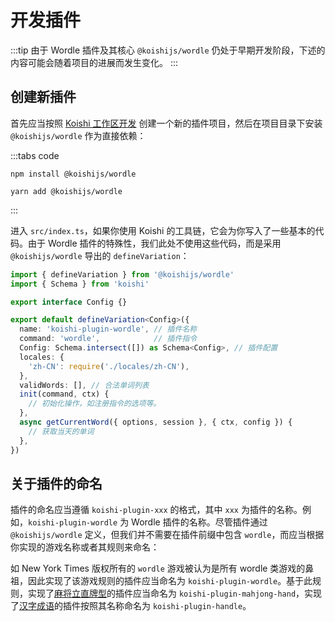 # 开发插件

:::tip
由于 Wordle 插件及其核心 `@koishijs/wordle` 仍处于早期开发阶段，下述的内容可能会随着项目的进展而发生变化。
:::

## 创建新插件

首先应当按照 [Koishi 工作区开发](https://koishi.chat/zh-CN/guide/develop/workspace.html) 创建一个新的插件项目，然后在项目目录下安装 `@koishijs/wordle` 作为直接依赖：

:::tabs code
```npm
npm install @koishijs/wordle
```
```yarn
yarn add @koishijs/wordle
```
:::

进入 `src/index.ts`，如果你使用 Koishi 的工具链，它会为你写入了一些基本的代码。由于 Wordle 插件的特殊性，我们此处不使用这些代码，而是采用 `@koishijs/wordle` 导出的 `defineVariation`：

```ts
import { defineVariation } from '@koishijs/wordle'
import { Schema } from 'koishi'

export interface Config {}

export default defineVariation<Config>({
  name: 'koishi-plugin-wordle', // 插件名称
  command: 'wordle',            // 插件指令
  Config: Schema.intersect([]) as Schema<Config>, // 插件配置
  locales: {
    'zh-CN': require('./locales/zh-CN'),
  },
  validWords: [], // 合法单词列表
  init(command, ctx) {
    // 初始化操作，如注册指令的选项等。
  },
  async getCurrentWord({ options, session }, { ctx, config }) {
    // 获取当天的单词
  },
})
```

## 关于插件的命名

插件的命名应当遵循 `koishi-plugin-xxx` 的格式，其中 `xxx` 为插件的名称。例如，`koishi-plugin-wordle` 为 Wordle 插件的名称。尽管插件通过 `@koishijs/wordle` 定义，但我们并不需要在插件前缀中包含 `wordle`，而应当根据你实现的游戏名称或者其规则来命名：

如 New York Times 版权所有的 `wordle` 游戏被认为是所有 wordle 类游戏的鼻祖，因此实现了该游戏规则的插件应当命名为 `koishi-plugin-wordle`。基于此规则，实现了[麻将立直牌型](https://github.com/yf-dev/mahjong-hand-guessing-game)的插件应当命名为 `koishi-plugin-mahjong-hand`，实现了[汉字成语](https://github.com/antfu/handle)的插件按照其名称命名为 `koishi-plugin-handle`。
